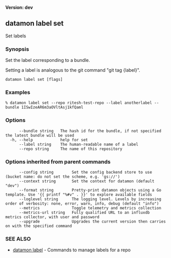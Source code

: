 **Version: dev**

## datamon label set

Set labels

### Synopsis

Set the label corresponding to a bundle.

Setting a label is analogous to the git command "git tag {label}".

```
datamon label set [flags]
```

### Examples

```
% datamon label set --repo ritesh-test-repo --label anotherlabel --bundle 1ISwIzeAR6m3aOVltAsj1kfQaml

```

### Options

```
      --bundle string   The hash id for the bundle, if not specified the latest bundle will be used
  -h, --help            help for set
      --label string    The human-readable name of a label
      --repo string     The name of this repository
```

### Options inherited from parent commands

```
      --config string        Set the config backend store to use (bucket name: do not set the scheme, e.g. 'gs://')
      --context string       Set the context for datamon (default "dev")
      --format string        Pretty-print datamon objects using a Go template. Use '{{ printf "%#v" . }}' to explore available fields
      --loglevel string      The logging level. Levels by increasing order of verbosity: none, error, warn, info, debug (default "info")
      --metrics              Toggle telemetry and metrics collection
      --metrics-url string   Fully qualified URL to an influxdb metrics collector, with user and password
      --upgrade              Upgrades the current version then carries on with the specified command
```

### SEE ALSO

* [datamon label](datamon_label.md)	 - Commands to manage labels for a repo

